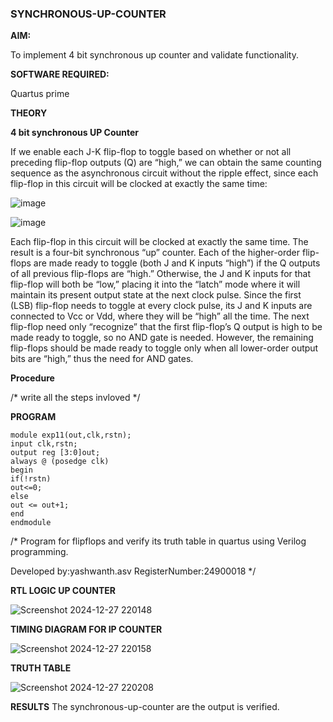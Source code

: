 ### SYNCHRONOUS-UP-COUNTER

**AIM:**

To implement 4 bit synchronous up counter and validate functionality.

**SOFTWARE REQUIRED:**

Quartus prime

**THEORY**

**4 bit synchronous UP Counter**

If we enable each J-K flip-flop to toggle based on whether or not all preceding flip-flop outputs (Q) are “high,” we can obtain the same counting sequence as the asynchronous circuit without the ripple effect, since each flip-flop in this circuit will be clocked at exactly the same time:

![image](https://github.com/naavaneetha/SYNCHRONOUS-UP-COUNTER/assets/154305477/d5db3fa0-e413-404c-b80e-b2f39d82e7e8)


![image](https://github.com/naavaneetha/SYNCHRONOUS-UP-COUNTER/assets/154305477/52cb61eb-d04b-442d-810c-31185a68410b)

Each flip-flop in this circuit will be clocked at exactly the same time.
The result is a four-bit synchronous “up” counter. Each of the higher-order flip-flops are made ready to toggle (both J and K inputs “high”) if the Q outputs of all previous flip-flops are “high.”
Otherwise, the J and K inputs for that flip-flop will both be “low,” placing it into the “latch” mode where it will maintain its present output state at the next clock pulse.
Since the first (LSB) flip-flop needs to toggle at every clock pulse, its J and K inputs are connected to Vcc or Vdd, where they will be “high” all the time.
The next flip-flop need only “recognize” that the first flip-flop’s Q output is high to be made ready to toggle, so no AND gate is needed.
However, the remaining flip-flops should be made ready to toggle only when all lower-order output bits are “high,” thus the need for AND gates.

**Procedure**

/* write all the steps invloved */

**PROGRAM**

    module exp11(out,clk,rstn);
    input clk,rstn;
    output reg [3:0]out;
    always @ (posedge clk)
    begin
    if(!rstn)
    out<=0;
    else 
    out <= out+1;
    end
    endmodule

/* Program for flipflops and verify its truth table in quartus using Verilog programming. 

Developed by:yashwanth.asv RegisterNumber:24900018
*/

**RTL LOGIC UP COUNTER**

![Screenshot 2024-12-27 220148](https://github.com/user-attachments/assets/59806e0f-b1f4-462e-b030-ec1a1542a182)


**TIMING DIAGRAM FOR IP COUNTER**

![Screenshot 2024-12-27 220158](https://github.com/user-attachments/assets/c77865d3-1a2a-47ba-8db7-5a72e0b0d626)


**TRUTH TABLE**

![Screenshot 2024-12-27 220208](https://github.com/user-attachments/assets/72a77616-adff-443d-9aa4-d581a885b263)


**RESULTS**
The synchronous-up-counter are the output is verified.

